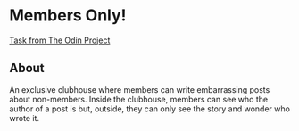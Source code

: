 # Members Only!
[Task from The Odin Project](https://www.theodinproject.com/lessons/authentication)

## About
An exclusive clubhouse where members can write embarrassing posts about non-members.
Inside the clubhouse, members can see who the author of a post is but, outside,
they can only see the story and wonder who wrote it.
